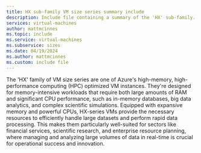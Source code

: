 ```yaml
---
title: HX sub-family VM size series summary include
description: Include file containing a summary of the 'HX' sub-family.
services: virtual-machines
author: mattmcinnes
ms.topic: include
ms.service: virtual-machines
ms.subservice: sizes
ms.date: 04/19/2024
ms.author: mattmcinnes
ms.custom: include file
---
```

The 'HX' family of VM size series are one of Azure's high-memory, high-performance computing (HPC) optimized VM instances. They're designed for memory-intensive workloads that require both large amounts of RAM and significant CPU performance, such as in-memory databases, big data analytics, and complex scientific simulations. Equipped with expansive memory and powerful CPUs, HX-series VMs provide the necessary resources to efficiently handle large datasets and perform rapid data processing. This makes them particularly well-suited for sectors like financial services, scientific research, and enterprise resource planning, where managing and analyzing large volumes of data in real-time is crucial for operational success and innovation.